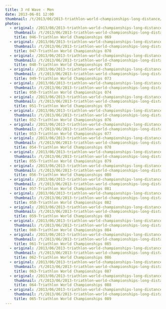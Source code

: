 ```yaml
---
title: 3 rd Wave - Men
date: 2013-06-01 12:00
thumbnail: /t/2013/06/2013-triathlon-world-championships-long-distance/3-rd-wave-men/046-triathlon-world-championships-069.jpg
photos:
  - original: /2013/06/2013-triathlon-world-championships-long-distance/3-rd-wave-men/046-triathlon-world-championships-069.jpg
    thumbnail: /t/2013/06/2013-triathlon-world-championships-long-distance/3-rd-wave-men/046-triathlon-world-championships-069.jpg
    title: 046-Triathlon World Championships 069
  - original: /2013/06/2013-triathlon-world-championships-long-distance/3-rd-wave-men/047-triathlon-world-championships-070.jpg
    thumbnail: /t/2013/06/2013-triathlon-world-championships-long-distance/3-rd-wave-men/047-triathlon-world-championships-070.jpg
    title: 047-Triathlon World Championships 070
  - original: /2013/06/2013-triathlon-world-championships-long-distance/3-rd-wave-men/048-triathlon-world-championships-072.jpg
    thumbnail: /t/2013/06/2013-triathlon-world-championships-long-distance/3-rd-wave-men/048-triathlon-world-championships-072.jpg
    title: 048-Triathlon World Championships 072
  - original: /2013/06/2013-triathlon-world-championships-long-distance/3-rd-wave-men/049-triathlon-world-championships-073.jpg
    thumbnail: /t/2013/06/2013-triathlon-world-championships-long-distance/3-rd-wave-men/049-triathlon-world-championships-073.jpg
    title: 049-Triathlon World Championships 073
  - original: /2013/06/2013-triathlon-world-championships-long-distance/3-rd-wave-men/050-triathlon-world-championships-074.jpg
    thumbnail: /t/2013/06/2013-triathlon-world-championships-long-distance/3-rd-wave-men/050-triathlon-world-championships-074.jpg
    title: 050-Triathlon World Championships 074
  - original: /2013/06/2013-triathlon-world-championships-long-distance/3-rd-wave-men/051-triathlon-world-championships-075.jpg
    thumbnail: /t/2013/06/2013-triathlon-world-championships-long-distance/3-rd-wave-men/051-triathlon-world-championships-075.jpg
    title: 051-Triathlon World Championships 075
  - original: /2013/06/2013-triathlon-world-championships-long-distance/3-rd-wave-men/052-triathlon-world-championships-076.jpg
    thumbnail: /t/2013/06/2013-triathlon-world-championships-long-distance/3-rd-wave-men/052-triathlon-world-championships-076.jpg
    title: 052-Triathlon World Championships 076
  - original: /2013/06/2013-triathlon-world-championships-long-distance/3-rd-wave-men/053-triathlon-world-championships-077.jpg
    thumbnail: /t/2013/06/2013-triathlon-world-championships-long-distance/3-rd-wave-men/053-triathlon-world-championships-077.jpg
    title: 053-Triathlon World Championships 077
  - original: /2013/06/2013-triathlon-world-championships-long-distance/3-rd-wave-men/054-triathlon-world-championships-078.jpg
    thumbnail: /t/2013/06/2013-triathlon-world-championships-long-distance/3-rd-wave-men/054-triathlon-world-championships-078.jpg
    title: 054-Triathlon World Championships 078
  - original: /2013/06/2013-triathlon-world-championships-long-distance/3-rd-wave-men/055-triathlon-world-championships-079.jpg
    thumbnail: /t/2013/06/2013-triathlon-world-championships-long-distance/3-rd-wave-men/055-triathlon-world-championships-079.jpg
    title: 055-Triathlon World Championships 079
  - original: /2013/06/2013-triathlon-world-championships-long-distance/3-rd-wave-men/056-triathlon-world-championships-080.jpg
    thumbnail: /t/2013/06/2013-triathlon-world-championships-long-distance/3-rd-wave-men/056-triathlon-world-championships-080.jpg
    title: 056-Triathlon World Championships 080
  - original: /2013/06/2013-triathlon-world-championships-long-distance/3-rd-wave-men/057-triathlon-world-championships-081.jpg
    thumbnail: /t/2013/06/2013-triathlon-world-championships-long-distance/3-rd-wave-men/057-triathlon-world-championships-081.jpg
    title: 057-Triathlon World Championships 081
  - original: /2013/06/2013-triathlon-world-championships-long-distance/3-rd-wave-men/058-triathlon-world-championships-082.jpg
    thumbnail: /t/2013/06/2013-triathlon-world-championships-long-distance/3-rd-wave-men/058-triathlon-world-championships-082.jpg
    title: 058-Triathlon World Championships 082
  - original: /2013/06/2013-triathlon-world-championships-long-distance/3-rd-wave-men/059-triathlon-world-championships-083.jpg
    thumbnail: /t/2013/06/2013-triathlon-world-championships-long-distance/3-rd-wave-men/059-triathlon-world-championships-083.jpg
    title: 059-Triathlon World Championships 083
  - original: /2013/06/2013-triathlon-world-championships-long-distance/3-rd-wave-men/060-triathlon-world-championships-084.jpg
    thumbnail: /t/2013/06/2013-triathlon-world-championships-long-distance/3-rd-wave-men/060-triathlon-world-championships-084.jpg
    title: 060-Triathlon World Championships 084
  - original: /2013/06/2013-triathlon-world-championships-long-distance/3-rd-wave-men/061-triathlon-world-championships-085.jpg
    thumbnail: /t/2013/06/2013-triathlon-world-championships-long-distance/3-rd-wave-men/061-triathlon-world-championships-085.jpg
    title: 061-Triathlon World Championships 085
  - original: /2013/06/2013-triathlon-world-championships-long-distance/3-rd-wave-men/062-triathlon-world-championships-086.jpg
    thumbnail: /t/2013/06/2013-triathlon-world-championships-long-distance/3-rd-wave-men/062-triathlon-world-championships-086.jpg
    title: 062-Triathlon World Championships 086
  - original: /2013/06/2013-triathlon-world-championships-long-distance/3-rd-wave-men/063-triathlon-world-championships-087.jpg
    thumbnail: /t/2013/06/2013-triathlon-world-championships-long-distance/3-rd-wave-men/063-triathlon-world-championships-087.jpg
    title: 063-Triathlon World Championships 087
  - original: /2013/06/2013-triathlon-world-championships-long-distance/3-rd-wave-men/064-triathlon-world-championships-088.jpg
    thumbnail: /t/2013/06/2013-triathlon-world-championships-long-distance/3-rd-wave-men/064-triathlon-world-championships-088.jpg
    title: 064-Triathlon World Championships 088
  - original: /2013/06/2013-triathlon-world-championships-long-distance/3-rd-wave-men/065-triathlon-world-championships-089.jpg
    thumbnail: /t/2013/06/2013-triathlon-world-championships-long-distance/3-rd-wave-men/065-triathlon-world-championships-089.jpg
    title: 065-Triathlon World Championships 089
---
```

